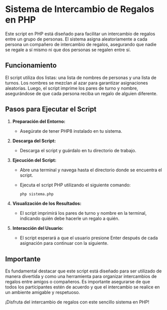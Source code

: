 # Sistema de Intercambio de Regalos en PHP

Este script en PHP está diseñado para facilitar un intercambio de regalos entre un grupo de personas. El sistema asigna aleatoriamente a cada persona un compañero de intercambio de regalos, asegurando que nadie se regale a sí mismo ni que dos personas se regalen entre sí.

## Funcionamiento

El script utiliza dos listas: una lista de nombres de personas y una lista de turnos. Los nombres se mezclan al azar para garantizar asignaciones aleatorias. Luego, el script imprime los pares de turno y nombre, asegurándose de que cada persona reciba un regalo de alguien diferente.

## Pasos para Ejecutar el Script

1. **Preparación del Entorno:**
   - Asegúrate de tener PHP8 instalado en tu sistema.

2. **Descarga del Script:**
   - Descarga el script y guárdalo en tu directorio de trabajo.

3. **Ejecución del Script:**
   - Abre una terminal y navega hasta el directorio donde se encuentra el script.
   - Ejecuta el script PHP utilizando el siguiente comando:

     ```bash
     php sistema.php
     ```

4. **Visualización de los Resultados:**
   - El script imprimirá los pares de turno y nombre en la terminal, indicando quién debe hacerle un regalo a quién.

5. **Interacción del Usuario:**
   - El script esperará a que el usuario presione Enter después de cada asignación para continuar con la siguiente.

## Importante

Es fundamental destacar que este script está diseñado para ser utilizado de manera divertida y como una herramienta para organizar intercambios de regalos entre amigos o compañeros. Es importante asegurarse de que todos los participantes estén de acuerdo y que el intercambio se realice en un ambiente amigable y respetuoso.

¡Disfruta del intercambio de regalos con este sencillo sistema en PHP!

